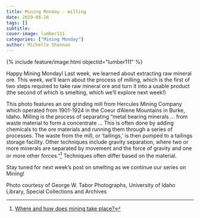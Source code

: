 ```yaml
---
title: Mining Monday - milling
date: 2019-08-26
tags: []
subtitle: 
cover-image: lumber111
categories: ["Mining Monday"]
author: Michelle Shannon
---
```


{% include feature/image.html objectid="lumber111" %}

Happy Mining Monday! Last week, we learned about extracting raw mineral ore. This week, we’ll learn about the process of milling, which is the first of two steps required to take raw mineral ore and turn it into a usable product (the second of which is smelting, which we’ll explore next week!)

This photo features an ore grinding mill from Hercules Mining Company which operated from 1901-1924 in the Coeur d’Alene Mountains in Burke, Idaho. Milling is the process of separating “metal bearing minerals ... from waste material to form a concentrate ... This is often done by adding chemicals to the ore materials and running them through a series of processes. The waste from the mill, or ‘tailings,’ is then pumped to a tailings storage facility. Other techniques include gravity separation, where two or more minerals are separated by movement and the force of gravity and one or more other forces.”[^1] Techniques often differ based on the material.

Stay tuned for next week’s post on smelting as we continue our series on Mining!

Photo courtesy of George W. Tabor Photographs, University of Idaho Library, Special Collections and Archives

[^1]: [Where and how does mining take place?](https://www.icmm.com/en-gb/metals-and-minerals/producing-metals/where-and-how-does-mining-take-place)



